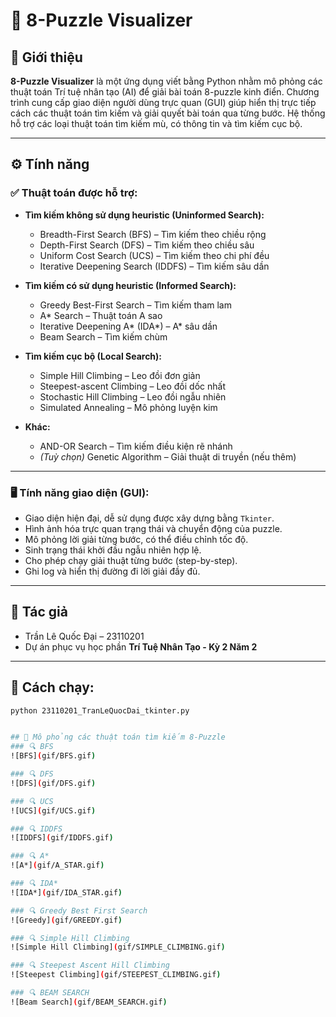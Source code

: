 # 🧩 8-Puzzle Visualizer

## 🧠 Giới thiệu

**8-Puzzle Visualizer** là một ứng dụng viết bằng Python nhằm mô phỏng các thuật toán Trí tuệ nhân tạo (AI) để giải bài toán 8-puzzle kinh điển. Chương trình cung cấp giao diện người dùng trực quan (GUI) giúp hiển thị trực tiếp cách các thuật toán tìm kiếm và giải quyết bài toán qua từng bước. Hệ thống hỗ trợ các loại thuật toán tìm kiếm mù, có thông tin và tìm kiếm cục bộ.

---

## ⚙️ Tính năng

### ✅ Thuật toán được hỗ trợ:

- **Tìm kiếm không sử dụng heuristic (Uninformed Search):**
  - Breadth-First Search (BFS) – Tìm kiếm theo chiều rộng
  - Depth-First Search (DFS) – Tìm kiếm theo chiều sâu
  - Uniform Cost Search (UCS) – Tìm kiếm theo chi phí đều
  - Iterative Deepening Search (IDDFS) – Tìm kiếm sâu dần

- **Tìm kiếm có sử dụng heuristic (Informed Search):**
  - Greedy Best-First Search – Tìm kiếm tham lam
  - A* Search – Thuật toán A sao
  - Iterative Deepening A* (IDA*) – A* sâu dần
  - Beam Search – Tìm kiếm chùm

- **Tìm kiếm cục bộ (Local Search):**
  - Simple Hill Climbing – Leo đồi đơn giản
  - Steepest-ascent Climbing – Leo đồi dốc nhất
  - Stochastic Hill Climbing – Leo đồi ngẫu nhiên
  - Simulated Annealing – Mô phỏng luyện kim

- **Khác:**
  - AND-OR Search – Tìm kiếm điều kiện rẽ nhánh
  - *(Tuỳ chọn)* Genetic Algorithm – Giải thuật di truyền (nếu thêm)

---

### 🖥️ Tính năng giao diện (GUI):

- Giao diện hiện đại, dễ sử dụng được xây dựng bằng `Tkinter`.
- Hình ảnh hóa trực quan trạng thái và chuyển động của puzzle.
- Mô phỏng lời giải từng bước, có thể điều chỉnh tốc độ.
- Sinh trạng thái khởi đầu ngẫu nhiên hợp lệ.
- Cho phép chạy giải thuật từng bước (step-by-step).
- Ghi log và hiển thị đường đi lời giải đầy đủ.

---

## 👤 Tác giả

- Trần Lê Quốc Đại – 23110201
- Dự án phục vụ học phần **Trí Tuệ Nhân Tạo - Kỳ 2 Năm 2**

---

## 🚀 Cách chạy:

```bash
python 23110201_TranLeQuocDai_tkinter.py


## 📌 Mô phỏng các thuật toán tìm kiếm 8-Puzzle
### 🔍 BFS
![BFS](gif/BFS.gif)

### 🔍 DFS
![DFS](gif/DFS.gif)

### 🔍 UCS
![UCS](gif/UCS.gif)

### 🔍 IDDFS
![IDDFS](gif/IDDFS.gif)

### 🔍 A*
![A*](gif/A_STAR.gif)

### 🔍 IDA*
![IDA*](gif/IDA_STAR.gif)

### 🔍 Greedy Best First Search
![Greedy](gif/GREEDY.gif)

### 🔍 Simple Hill Climbing
![Simple Hill Climbing](gif/SIMPLE_CLIMBING.gif)

### 🔍 Steepest Ascent Hill Climbing
![Steepest Climbing](gif/STEEPEST_CLIMBING.gif)

### 🔍 BEAM SEARCH
![Beam Search](gif/BEAM_SEARCH.gif)
